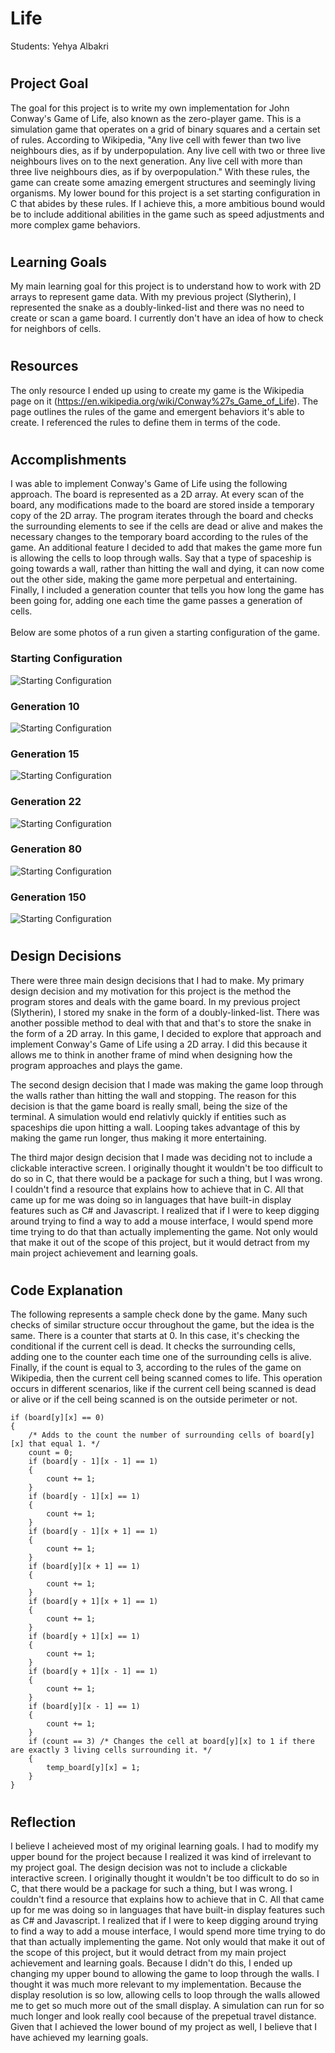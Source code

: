 # Life

Students: Yehya Albakri

#

## Project Goal

The goal for this project is to write my own implementation for John Conway's Game of Life, also known as the zero-player game. This is a simulation game that operates on a grid of binary squares and a certain set of rules. According to Wikipedia, "Any live cell with fewer than two live neighbours dies, as if by underpopulation. Any live cell with two or three live neighbours lives on to the next generation. Any live cell with more than three live neighbours dies, as if by overpopulation." With these rules, the game can create some amazing emergent structures and seemingly living organisms. My lower bound for this project is a set starting configuration in C that abides by these rules. If I achieve this, a more ambitious bound would be to include additional abilities in the game such as speed adjustments and more complex game behaviors.

#

## Learning Goals

My main learning goal for this project is to understand how to work with 2D arrays to represent game data. With my previous project (Slytherin), I represented the snake as a doubly-linked-list and there was no need to create or scan a game board. I currently don't have an idea of how to check for neighbors of cells.

#

## Resources

The only resource I ended up using to create my game is the Wikipedia page on it (https://en.wikipedia.org/wiki/Conway%27s_Game_of_Life). The page outlines the rules of the game and emergent behaviors it's able to create. I referenced the rules to define them in terms of the code.

#

## Accomplishments

I was able to implement Conway's Game of Life using the following approach. The board is represented as a 2D array. At every scan of the board, any modifications made to the board are stored inside a temporary copy of the 2D array. The program iterates through the board and checks the surrounding elements to see if the cells are dead or alive and makes the necessary changes to the temporary board according to the rules of the game. An additional feature I decided to add that makes the game more fun is allowing the cells to loop through walls. Say that a type of spaceship is going towards a wall, rather than hitting the wall and dying, it can now come out the other side, making the game more perpetual and entertaining. Finally, I included a generation counter that tells you how long the game has been going for, adding one each time the game passes a generation of cells.
<br/>
<br/>
Below are some photos of a run given a starting configuration of the game.

### Starting Configuration

![Starting Configuration](../images/gen_1.png)

### Generation 10

![Starting Configuration](../images/gen_10.png)

### Generation 15

![Starting Configuration](../images/gen_15.png)

### Generation 22

![Starting Configuration](../images/gen_22.png)

### Generation 80

![Starting Configuration](../images/gen_80.png)

### Generation 150

![Starting Configuration](../images/gen_150.png)

#

## Design Decisions

There were three main design decisions that I had to make. My primary design decision and my motivation for this project is the method the program stores and deals with the game board. In my previous project (Slytherin), I stored my snake in the form of a doubly-linked-list. There was another possible method to deal with that and that's to store the snake in the form of a 2D array. In this game, I decided to explore that approach and implement Conway's Game of Life using a 2D array. I did this because it allows me to think in another frame of mind when designing how the program approaches and plays the game.

The second design decision that I made was making the game loop through the walls rather than hitting the wall and stopping. The reason for this decision is that the game board is really small, being the size of the terminal. A simulation would end relativly quickly if entities such as spaceships die upon hitting a wall. Looping takes advantage of this by making the game run longer, thus making it more entertaining.

The third major design decision that I made was deciding not to include a clickable interactive screen. I originally thought it wouldn't be too difficult to do so in C, that there would be a package for such a thing, but I was wrong. I couldn't find a resource that explains how to achieve that in C. All that came up for me was doing so in languages that have built-in display features such as C# and Javascript. I realized that if I were to keep digging around trying to find a way to add a mouse interface, I would spend more time trying to do that than actually implementing the game. Not only would that make it out of the scope of this project, but it would detract from my main project achievement and learning goals.

#

## Code Explanation

The following represents a sample check done by the game. Many such checks of similar structure occur throughout the game, but the idea is the same. There is a counter that starts at 0. In this case, it's checking the conditional if the current cell is dead. It checks the surrounding cells, adding one to the counter each time one of the surrounding cells is alive. Finally, if the count is equal to 3, according to the rules of the game on Wikipedia, then the current cell being scanned comes to life. This operation occurs in different scenarios, like if the current cell being scanned is dead or alive or if the cell being scanned is on the outside perimeter or not.

```
if (board[y][x] == 0)
{
    /* Adds to the count the number of surrounding cells of board[y][x] that equal 1. */
    count = 0;
    if (board[y - 1][x - 1] == 1)
    {
        count += 1;
    }
    if (board[y - 1][x] == 1)
    {
        count += 1;
    }
    if (board[y - 1][x + 1] == 1)
    {
        count += 1;
    }
    if (board[y][x + 1] == 1)
    {
        count += 1;
    }
    if (board[y + 1][x + 1] == 1)
    {
        count += 1;
    }
    if (board[y + 1][x] == 1)
    {
        count += 1;
    }
    if (board[y + 1][x - 1] == 1)
    {
        count += 1;
    }
    if (board[y][x - 1] == 1)
    {
        count += 1;
    }
    if (count == 3) /* Changes the cell at board[y][x] to 1 if there are exactly 3 living cells surrounding it. */
    {
        temp_board[y][x] = 1;
    }
}
```

#

## Reflection

I believe I acheieved most of my original learning goals. I had to modify my upper bound for the project because I realized it was kind of irrelevant to my project goal. The design decision was not to include a clickable interactive screen. I originally thought it wouldn't be too difficult to do so in C, that there would be a package for such a thing, but I was wrong. I couldn't find a resource that explains how to achieve that in C. All that came up for me was doing so in languages that have built-in display features such as C# and Javascript. I realized that if I were to keep digging around trying to find a way to add a mouse interface, I would spend more time trying to do that than actually implementing the game. Not only would that make it out of the scope of this project, but it would detract from my main project achievement and learning goals. Because I didn't do this, I ended up changing my upper bound to allowing the game to loop through the walls. I thought it was much more relevant to my implementation. Because the display resolution is so low, allowing cells to loop through the walls allowed me to get so much more out of the small display. A simulation can run for so much longer and look really cool because of the prepetual travel distance. Given that I achieved the lower bound of my project as well, I believe that I have achieved my learning goals.
